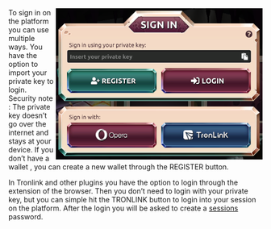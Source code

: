 <img align="right" height="300" src="../_media/login.png">
To sign in on the platform you can use multiple ways. You have the option to import your private key to login. Security note : The private key doesn’t go over the internet and stays at your device.  If you don’t have a wallet , you can create a new wallet through the REGISTER button.

In Tronlink and other plugins you have the option to login through the extension of the browser. Then you don’t need to login with your private key, but you can simple hit the TRONLINK button to login into your session on the platform. After the login you will be asked to create a [sessions](./sessions.md "sessions") password.

